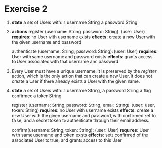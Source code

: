 # Exercise 2

1.  **state**
    a set of Users with:
    a username String
    a password String

2.  **actions**
    register (username: String, password: String): (user: User)
    **requires**: no User with username exists
    **effects**: create a new User with the given username and password

    authenticate (username: String, password: String): (user: User)
    **requires**: User with same username and password exists
    **effects**: grants access to User associated with that username and password

3.  Every User must have a unique username. It is preserved by the _register_ action, which is the only action that can create a new User. It does not create a User if there already exists a User with the given name.

4.  **state**
    a set of Users with:
    a username String,
    a password String
    a flag confirmed
    a token String

    register (username: String, password: String, email: String): (user: User, token: String)
    **requires**: no User with username exists
    **effects**: create a new User with the given username and password, with confirmed set to false, and a secret token to authenticate through their email address.

    confirm(username: String, token: String): (user: User)
    **requires**: User with same username and token exists
    **effects**: sets confirmed of the associated User to true, and grants access to this User
